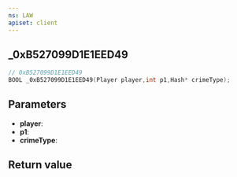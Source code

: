 ```yaml
---
ns: LAW
apiset: client
---
```

## _0xB527099D1E1EED49

```c
// 0xB527099D1E1EED49
BOOL _0xB527099D1E1EED49(Player player,int p1,Hash* crimeType);
```


## Parameters
* **player**:
* **p1**:
* **crimeType**:

## Return value

